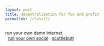 ```yaml
---  
layout: post  
title: decentralisation for fun and profit 
permalink: /class12/  
---  
```




run your own damn internet  
  [run your own social](https://runyourown.social)
  [scuttlebutt](https://www.scuttlebutt.nz)  